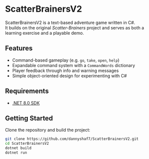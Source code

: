 # ScatterBrainersV2

ScatterBrainersV2 is a text-based adventure game written in C#.  
It builds on the original *Scatter-Brainers* project and serves as both a learning exercise and a playable demo.  

## Features
- Command-based gameplay (e.g. `go`, `take`, `open`, `help`)
- Expandable command system with a `CommandWords` dictionary
- Player feedback through info and warning messages
- Simple object-oriented design for experimenting with C#

## Requirements
- [.NET 8.0 SDK](https://dotnet.microsoft.com/en-us/download/dotnet/8.0)

## Getting Started
Clone the repository and build the project:

```bash
git clone https://github.com/dannyshaf7/ScatterBrainersV2.git
cd ScatterBrainersV2
dotnet build
dotnet run
